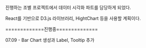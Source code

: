 진행하는 조별 프로젝트에서 데이터 시각화 파트를 담당하게 되었다.

React를 기반으로 D3.js 라이브러리, HightChart 등을 사용할 계획이다.


=============진행중==============

07.09 -  Bar Chart 생성과 Label, Tooltip 추가
